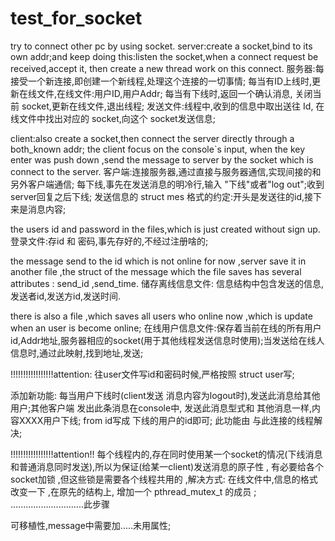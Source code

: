 # test_for_socket
try to connect other pc by using socket.
server:create a socket,bind to its own addr;and keep doing this:listen the socket,when a connect request be received,accept          it, then create a new thread work on this connect.
服务器:每接受一个新连接,即创建一个新线程,处理这个连接的一切事情;
        每当有ID上线时,更新在线文件,在线文件:用户ID,用户Addr;
        每当有下线时,返回一个确认消息, 关闭当前 socket,更新在线文件,退出线程;
        发送文件:线程中,收到的信息中取出送往 Id, 在线文件中找出对应的 socket,向这个 socket发送信息;
  
client:also create a socket,then connect the server directly through a both_known addr;
        the client focus on the console`s input, when the key enter was push down ,send the message to server by the socket          which is connect to the server.
客户端:连接服务器,通过直接与服务器通信,实现间接的和另外客户端通信;
        每下线,事先在发送消息的明冷行,输入 "下线"或者"log out";收到server回复之后下线;
        发送信息的 struct mes 格式的约定:开头是发送往的id,接下来是消息内容;

the users id and password in the files,which is just created without sign up.
登录文件:存id 和 密码,事先存好的,不经过注册啥的;

the message send to the id which is not online for now ,server save it in another file ,the struct of the message which the           file saves has several attributes : send_id ,send_time.
储存离线信息文件: 信息结构中包含发送的信息,发送者id,发送方id,发送时间.

there is also a file ,which saves all users who online now ,which is update when an user is become online;
在线用户信息文件:保存着当前在线的所有用户id,Addr地址,服务器相应的socket(用于其他线程发送信息时使用);当发送给在线人信息时,通过此映射,找到地址,发送;


!!!!!!!!!!!!!!!!!attention: 往user文件写id和密码时候,严格按照 struct user写;

添加新功能: 每当用户下线时(client发送 消息内容为logout时),发送此消息给其他用户;其他客户端 发出此条消息在console中, 发送此消息型式和 其他消息一样,内容XXXX用户下线;  from id写成 下线的用户的id即可;
此功能由 与此连接的线程解决; 

!!!!!!!!!!!!!!!!!attention!! 每个线程内的,存在同时使用某一个socket的情况(下线消息和普通消息同时发送),所以为保证(给某一client)发送消息的原子性 , 有必要给各个socket加锁 ,但这些锁是需要各个线程共用的 ,解决方式: 在线文件中,信息的格式改变一下 ,在原先的结构上, 增加一个 pthread_mutex_t 的成员 ;
.............................此步骤

可移植性,message中需要加.....未用属性;
